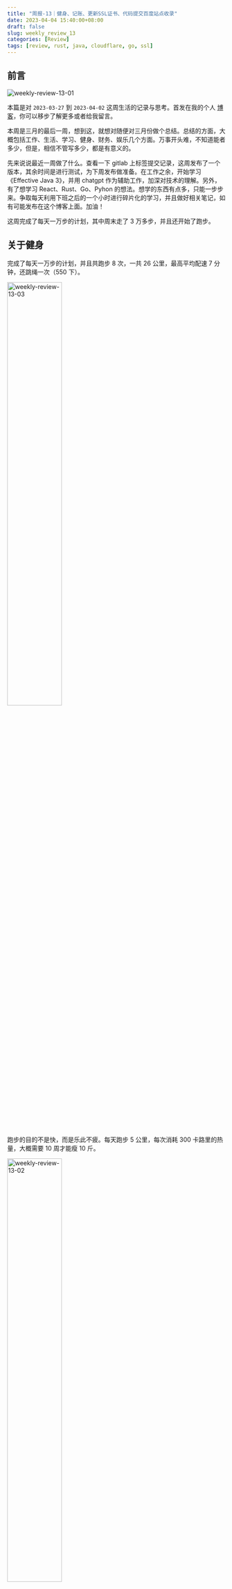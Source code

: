 ```yaml
---
title: "周报-13｜健身、记账、更新SSL证书、代码提交百度站点收录"
date: 2023-04-04 15:40:00+08:00
draft: false
slug: weekly_review_13
categories: [Review]
tags: [review, rust, java, cloudflare, go, ssl]
---
```


## 前言

![weekly-review-13-01](https://chensoul.oss-cn-hangzhou.aliyuncs.com/images/weekly-review-13-01.jpeg)

本篇是对 `2023-03-27` 到 `2023-04-02` 这周生活的记录与思考。首发在我的个人 [博客](https://blog.chensoul.cc/)，你可以移步了解更多或者给我留言。

本周是三月的最后一周，想到这，就想对随便对三月份做个总结。总结的方面，大概包括工作、生活、学习、健身、财务、娱乐几个方面。万事开头难，不知道能者多少，但是，相信不管写多少，都是有意义的。

先来说说最近一周做了什么。查看一下 gitlab 上标签提交记录，这周发布了一个版本，其余时间是进行测试，为下周发布做准备。在工作之余，开始学习《Effective Java 3》，并用 chatgpt 作为辅助工作，加深对技术的理解。另外，有了想学习 React、Rust、Go、Pyhon 的想法。想学的东西有点多，只能一步步来。争取每天利用下班之后的一个小时进行碎片化的学习，并且做好相关笔记，如有可能发布在这个博客上面。加油！

这周完成了每天一万步的计划，其中周末走了 3 万多步，并且还开始了跑步。

## 关于健身

完成了每天一万步的计划，并且共跑步 8 次，一共 26 公里，最高平均配速 7 分钟，还跳绳一次（550 下）。

<img src="https://chensoul.oss-cn-hangzhou.aliyuncs.com/images/weekly-review-13-03.jpeg" alt="weekly-review-13-03" style="width:50%;" />

跑步的目的不是快，而是乐此不疲。每天跑步 5 公里，每次消耗 300 卡路里的热量，大概需要 10 周才能瘦 10 斤。

<img src="https://chensoul.oss-cn-hangzhou.aliyuncs.com/images/weekly-review-13-02.jpeg" alt="weekly-review-13-02" style="width:50%;" />

光靠走路和跑步，想在 4 月完成瘦 10 斤的目标，应该是不可能的，打算辅助间歇性断食，看下效果。

> 跑步是一种有氧运动，可以促进身体代谢，消耗体内的脂肪和热量，达到减肥的效果。但是减肥的效果受到很多因素的影响，如个人的体重、身高、年龄、性别、饮食习惯、跑步强度、频率和时长等。
>
> 通常来说，减肥的基本原理是消耗更多的热量，从而达到体重减轻的效果。每天跑步 5 公里的运动量相对较小，一般在一个小时左右可以完成。如果每天坚持跑步，同时注意饮食控制，增加其他有氧运动和合理的休息，可能会在几个月内看到一定的减肥效果。
>
> 根据一般的减肥经验，每消耗 3500 卡路里的热量就可以减少一斤体重。假设每次跑步消耗 300 卡路里的热量，那么每天跑步 5 公里约消耗 300 ~ 400 卡路里的热量。如果每天坚持跑步，并且保持每天消耗 300 ~ 400 卡路里的热量，那么大约需要 10 周时间才能减少 10 斤体重。

## 关于记账

上周开始，在寻找一个记账的 APP，想开始记录每天的收入与支出。当然，更多的应该是支出了。现在，大环境不行，公司裁员不停，必须要开源节流，手上储备足够的现金。

找来找去，发现微信里没有有个『微信记账本』小程序就可以在微信里自动记账，也支持手动记账。于是，这周试了一下这个小程序，并有意的控制自己每天的输出。因为每天都有带饭，这样中饭就不用花钱了；早餐呢，是泡之前买的黑芝麻糊喝，省去了早餐费用。结果是，这周的支出只有 4.5 元。一次是早上买了一本豆浆，一次是早上跑步怕迟到就骑了一次动感单车。

<img src="https://chensoul.oss-cn-hangzhou.aliyuncs.com/images/weekly-review-13-05.jpeg" alt="weekly-review-13-05" style="width:50%;" />

正好三月结束了，查看了一下三月的支出报表。总的来说，三月支出的有点多，超乎了我的想象。如果每个月都是支出这么多，那以后的零花钱就不够用了。还是要勒紧裤腰带过日子啊。

<img src="https://chensoul.oss-cn-hangzhou.aliyuncs.com/images/weekly-review-13-04.jpeg" alt="weekly-review-13-04" style="width:50%;" />

## 更新 SSL 证书

安装 acme.sh

```bash
curl https://get.acme.sh | sh -s email=chensoul.eth@gmail.com
```

**我的域名托管在 cloudflare**，故需要获取 [cloudflare API key](https://dash.cloudflare.com/profile/api-tokens)，在 `API 令牌` 页面，点击查看 `Global API Key`。

![weekly-review-13-06](https://chensoul.oss-cn-hangzhou.aliyuncs.com/images/weekly-review-13-06.png)

保存 `CF_Key` 和 `CF_Email`：

```bash
export CF_Key="cloudflare 中查看你的 key"
export CF_Email="chensoul.eth@gmail.com"
```

生成证书，并重启 nginx：

```bash
acme.sh --issue -d "chensoul.cc" -d "*.chensoul.cc" --dns dns_cf \
--cert-file      /usr/local/nginx/ssl/chensoul.cc.cer  \
--key-file       /usr/local/nginx/ssl/chensoul.cc.key  \
--fullchain-file /usr/local/nginx/ssl/fullchain.cer \
--reloadcmd "nginx -s reload"
```

移除域名证书自动更新

```bash
acme.sh --remove -d chensoul.cc -d "*.chensoul.cc"
```

## 百度站点收录

参考 [向百度主动推送网站链接](https://ifttl.com/push-urls-to-baidu/) 使用脚本定时推送网站链接到百度站点。对 `push_to_baidu.sh` 脚本的 parse 方法做了如下修改，以解决 `xmllint 解析带有命名空间的 xml 文件报错` 的问题。

```bash
function parse {
    local file=$1
    echo $file
    $XMLLINT --format --xpath "//*[local-name()='loc' and namespace-uri()='http://www.sitemaps.org/schemas/sitemap/0.9']/text()" "$file" | sed -e 's/https/\nhttps/g' > "$URL_TEMP"
    echo $URL_TEMP
}
```

## 工作

### Effective Java 3 笔记

请参考 [《Effective Java 3》笔记：使用构造器代替构造函数](/posts/2023/04/03/builder-instead-of-constructors/)

### Rust

因为对 [Tauri](https://tauri.app/) 这个 GUI 框架挺感兴趣，所以我开始学习 Rust 了，目前在参考 https://rustwiki.org/ 上的 [通过例子学 Rust](https://rustwiki.org/zh-CN/rust-by-example/) 和 [Rust 程序设计语言](https://rustwiki.org/zh-CN/book/) 学习 Rust。

## 好物分享

虽然大部分有意思的内容会分享在 『[ChenSoul Share](https://t.me/chensoul_share)』Telegram 频道，不过还是挑选一部分在这里列举一下，感觉更像一个 newsletter 了。

### 一些文章

- [Go wasm 使用：Go 代码编译成 WebAssembly 及调用](https://www.lijiaocn.com/%E7%BC%96%E7%A8%8B/2023/03/28/go-wasm-usage.html)
- [失业三个月，我都干了啥？](https://ourai.ws/posts/what-i-have-done-in-2023-q1/)
- [介绍一下 gitea 的 action](https://www.bboy.app/2023/04/04/%E4%BB%8B%E7%BB%8D%E4%B8%80%E4%B8%8Bgitea%E7%9A%84action/)

- [作为绝对初学者学习 Web 开发](https://blog.p2hp.com/archives/10711)

### 一些工具

- 数据统计分析：[https://usefathom.com](https://usefathom.com/)
- Cloudflare 图床：[Cloudflare Images](https://www.cloudflare.com/zh-cn/products/cloudflare-images/)
- Java 单元测试插件：[Squaretest for IntelliJ IDEA](https://squaretest.com/)

- 基于标记的科学排版系统：[Typst](https://typst.app/)。可以协同工作，且界面更友好。旨在成为 LaTeX、Word 和 Google Docs 等的替代品。

- 数据可视化资源库：[https://vis.zone/lib/](https://vis.zone/lib/)。网站提供非常全面的可视化图表类型供参考，还收集了很多实现可视化的代码、工具、课程、书籍。

- 一个免费的 chatgpt 在线 web：https://chatbot.theb.ai/#/chat/1002

### 一些视频

以下是最近在看的电视、动画片

-《飚速宅男》第五季。一群高中生骑自行车的热血故事。

-《潘多拉伪造的乐园》。此剧讲述了一名拥有令人称羡生活的女子在恢复过往的记忆后，为保护自己和家人对随意操纵自己命运的人展开报复的故事

以上。
